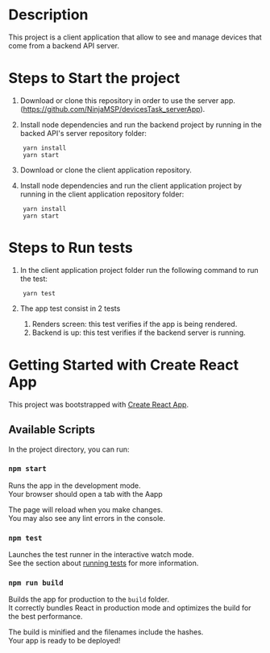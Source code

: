 
# Description
This project is a client application that allow to see and manage devices that come from a backend API server.

# Steps to Start the project

1. Download or clone this repository in order to use the server app. (https://github.com/NinjaMSP/devicesTask_serverApp).

2. Install node dependencies and run the backend project by running in the backed API's server repository folder:
```
    yarn install
    yarn start
```

3. Download or clone the client application repository.

4. Install node dependencies and run the client application project by running in the client application repository folder:
```
    yarn install
    yarn start
```

# Steps to Run tests

1. In the client application project folder run the following command to run the test:
```
    yarn test
```
2. The app test consist in 2 tests

    1. Renders screen: this test verifies if the app is being rendered.
    2. Backend is up: this test verifies if the backend server is running.


# Getting Started with Create React App

This project was bootstrapped with [Create React App](https://github.com/facebook/create-react-app).

## Available Scripts

In the project directory, you can run:

### `npm start`

Runs the app in the development mode.\
Your browser should open a tab with the Aapp

The page will reload when you make changes.\
You may also see any lint errors in the console.

### `npm test`

Launches the test runner in the interactive watch mode.\
See the section about [running tests](https://facebook.github.io/create-react-app/docs/running-tests) for more information.

### `npm run build`

Builds the app for production to the `build` folder.\
It correctly bundles React in production mode and optimizes the build for the best performance.

The build is minified and the filenames include the hashes.\
Your app is ready to be deployed!




